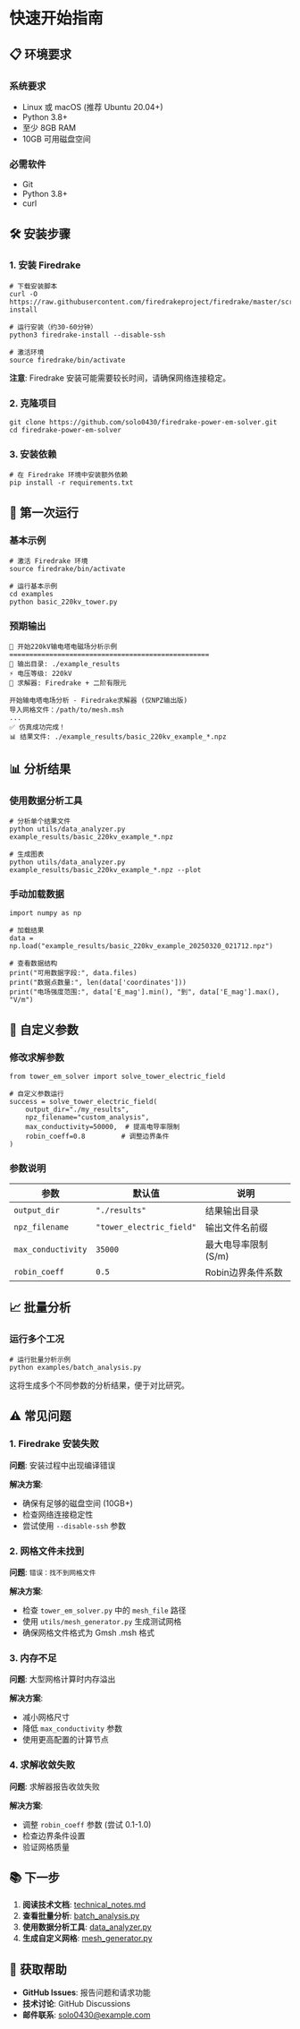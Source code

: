 # 快速开始指南

## 📋 环境要求

### 系统要求
- Linux 或 macOS (推荐 Ubuntu 20.04+)
- Python 3.8+
- 至少 8GB RAM
- 10GB 可用磁盘空间

### 必需软件
- Git
- Python 3.8+
- curl

## 🛠️ 安装步骤

### 1. 安装 Firedrake

```
# 下载安装脚本
curl -O https://raw.githubusercontent.com/firedrakeproject/firedrake/master/scripts/firedrake-install

# 运行安装（约30-60分钟）
python3 firedrake-install --disable-ssh

# 激活环境
source firedrake/bin/activate
```

**注意**: Firedrake 安装可能需要较长时间，请确保网络连接稳定。

### 2. 克隆项目

```
git clone https://github.com/solo0430/firedrake-power-em-solver.git
cd firedrake-power-em-solver
```

### 3. 安装依赖

```
# 在 Firedrake 环境中安装额外依赖
pip install -r requirements.txt
```

## 🚀 第一次运行

### 基本示例

```
# 激活 Firedrake 环境
source firedrake/bin/activate

# 运行基本示例
cd examples
python basic_220kv_tower.py
```

### 预期输出

```
🔋 开始220kV输电塔电磁场分析示例
==================================================
📁 输出目录: ./example_results
⚡ 电压等级: 220kV
🔧 求解器: Firedrake + 二阶有限元

开始输电塔电场分析 - Firedrake求解器 (仅NPZ输出版)
导入网格文件：/path/to/mesh.msh
...
✅ 仿真成功完成！
📊 结果文件: ./example_results/basic_220kv_example_*.npz
```

## 📊 分析结果

### 使用数据分析工具

```
# 分析单个结果文件
python utils/data_analyzer.py example_results/basic_220kv_example_*.npz

# 生成图表
python utils/data_analyzer.py example_results/basic_220kv_example_*.npz --plot
```

### 手动加载数据

```
import numpy as np

# 加载结果
data = np.load("example_results/basic_220kv_example_20250320_021712.npz")

# 查看数据结构
print("可用数据字段:", data.files)
print("数据点数量:", len(data['coordinates']))
print("电场强度范围:", data['E_mag'].min(), "到", data['E_mag'].max(), "V/m")
```

## 🔧 自定义参数

### 修改求解参数

```
from tower_em_solver import solve_tower_electric_field

# 自定义参数运行
success = solve_tower_electric_field(
    output_dir="./my_results",
    npz_filename="custom_analysis",
    max_conductivity=50000,  # 提高电导率限制
    robin_coeff=0.8         # 调整边界条件
)
```

### 参数说明

| 参数 | 默认值 | 说明 |
|------|--------|------|
| `output_dir` | `"./results"` | 结果输出目录 |
| `npz_filename` | `"tower_electric_field"` | 输出文件名前缀 |
| `max_conductivity` | `35000` | 最大电导率限制 (S/m) |
| `robin_coeff` | `0.5` | Robin边界条件系数 |

## 📈 批量分析

### 运行多个工况

```
# 运行批量分析示例
python examples/batch_analysis.py
```

这将生成多个不同参数的分析结果，便于对比研究。

## ⚠️ 常见问题

### 1. Firedrake 安装失败

**问题**: 安装过程中出现编译错误

**解决方案**:
- 确保有足够的磁盘空间 (10GB+)
- 检查网络连接稳定性
- 尝试使用 `--disable-ssh` 参数

### 2. 网格文件未找到

**问题**: `错误：找不到网格文件`

**解决方案**:
- 检查 `tower_em_solver.py` 中的 `mesh_file` 路径
- 使用 `utils/mesh_generator.py` 生成测试网格
- 确保网格文件格式为 Gmsh .msh 格式

### 3. 内存不足

**问题**: 大型网格计算时内存溢出

**解决方案**:
- 减小网格尺寸
- 降低 `max_conductivity` 参数
- 使用更高配置的计算节点

### 4. 求解收敛失败

**问题**: 求解器报告收敛失败

**解决方案**:
- 调整 `robin_coeff` 参数 (尝试 0.1-1.0)
- 检查边界条件设置
- 验证网格质量

## 📚 下一步

1. **阅读技术文档**: [technical_notes.md](technical_notes.md)
2. **查看批量分析**: [batch_analysis.py](../examples/batch_analysis.py)
3. **使用数据分析工具**: [data_analyzer.py](../utils/data_analyzer.py)
4. **生成自定义网格**: [mesh_generator.py](../utils/mesh_generator.py)

## 💬 获取帮助

- **GitHub Issues**: 报告问题和请求功能
- **技术讨论**: GitHub Discussions
- **邮件联系**: solo0430@example.com
```